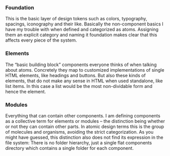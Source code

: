 ### Foundation

This is the basic layer of design tokens such as colors, typography, spacings, iconography and their like. Basically the non-component basics I have my trouble with when defined and categorized as atoms. Assigning them an explicit category and naming it foundation makes clear that this affects every piece of the system.

### Elements

The “basic building block” components everyone thinks of when talking about atoms. Concretely they map to customized implementations of single HTML elements, like headings and buttons. But also these kinds of elements, that do not make any sense in HTML when used standalone, like list items. In this case a list would be the most non-dividable form and hence the element.

### Modules

Everything that can contain other components. I am defining components as a collective term for elements or modules – the distinction being whether or not they can contain other parts. In atomic design terms this is the group of molecules and organisms, avoiding the strict categorization. As you might have guessed, this distinction also does not find its expression in the file system: There is no folder hierarchy, just a single flat components directory which contains a single folder for each component.

